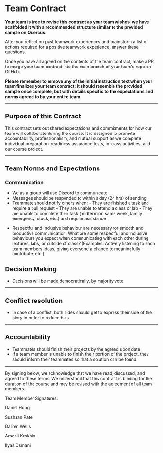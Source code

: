 # Team Contract

**Your team is free to revise this contract as your team wishes; we have scaffolded it with a recommended structure similar to the provided sample on Quercus.**

After you reflect on past teamwork experiences and brainstorm a list of actions required for a positive teamwork experience, answer these questions. 

Once you have all agreed on the contents of the team contract, make a PR to merge your team contract into the main branch of your team's repo on GitHub.

**Please remember to remove any of the initial instruction text when your team finalizes your team contract; it should resemble the provided sample once complete, but with details specific to the expectations and norms agreed to by your entire team.**

---
## Purpose of this Contract

This contract sets out shared expectations and commitments for how our team will collaborate during the course. It is designed to promote accountability, professionalism, and mutual support as we complete individual preparation, readiness assurance tests, in-class activities, and our course project.

---
## Team Norms and Expectations

### Communication

- We as a group will use Discord to communicate
- Messages should be responded to within a day (24 hrs) of sending
- Teammate should notify others when:
      - They are finished a task and require a pull request
      - They are unable to attend a class or lab
      - They are unable to complete their task (midterm on same week, family emergency, stuck, etc.) and require assistance
* Respectful and inclusive behaviour are necessary for smooth and productive communication. What are some respectful and inclusive behaviours you expect when communicating with each other during lectures, labs, or outside of class? (Examples: Actively listening to each team members ideas, giving everyone a chance to meaningfully contribute, etc.)

## Decision Making
- Decisions will be made democratically, by majority vote
---
## Conflict resolution
- In case of a conflict, both sides should get to express their side of the story in order to reduce bias
---

## Accountability
- Teammates should finish their projects by the agreed upon date
- If a team member is unable to finish their portion of the project, they should inform their teammates so that a solution can be found

---
By signing below, we acknowledge that we have read, discussed, and agreed to these terms. We understand that this contract is binding for the duration of the course and may be revised with the agreement of all team members.

Team Member Signatures:

Daniel Hong

Sushaan Patel

Darren Wells

Arsenii Krokhin

Ilyas Osmani
